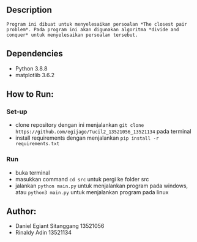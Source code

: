 ## Description
    Program ini dibuat untuk menyelesaikan persoalan *The closest pair problem*. Pada program ini akan digunakan algoritma *divide and conquer* untuk menyelesaikan persoalan tersebut.

## Dependencies
- Python 3.8.8 
- matplotlib 3.6.2

## How to Run:
### Set-up
- clone repository dengan ini menjalankan `git clone https://github.com/egijago/Tucil2_13521056_13521134` pada terminal
- install requirements dengan menjalankan `pip install -r requirements.txt`

### Run
- buka terminal
- masukkan command `cd src` untuk pergi ke folder src
- jalankan `python main.py` untuk menjalankan program pada windows, atau `python3 main.py` untuk menjalankan program pada linux

## Author:
- Daniel Egiant Sitanggang 13521056
- Rinaldy Adin 13521134
